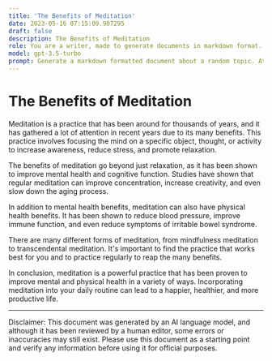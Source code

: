 ```yaml
---
title: 'The Benefits of Meditation'
date: 2023-05-16 07:15:09.907295
draft: false
description: The Benefits of Meditation
role: You are a writer, made to generate documents in markdown format. It is very important that all of the documents you generate are in valid markdown format.
model: gpt-3.5-turbo
prompt: Generate a markdown formatted document about a random topic. At the bottom, include a disclaimer explaining that the document was generated by you. The first line of the document should be the title. Make sure that the entire document is in proper markdown format, using a mix of various tags to make the document visually appealing.
---
```


# The Benefits of Meditation

Meditation is a practice that has been around for thousands of years, and it has gathered a lot of attention in recent years due to its many benefits. This practice involves focusing the mind on a specific object, thought, or activity to increase awareness, reduce stress, and promote relaxation. 

The benefits of meditation go beyond just relaxation, as it has been shown to improve mental health and cognitive function. Studies have shown that regular meditation can improve concentration, increase creativity, and even slow down the aging process.

In addition to mental health benefits, meditation can also have physical health benefits. It has been shown to reduce blood pressure, improve immune function, and even reduce symptoms of irritable bowel syndrome.

There are many different forms of meditation, from mindfulness meditation to transcendental meditation. It's important to find the practice that works best for you and to practice regularly to reap the many benefits.

In conclusion, meditation is a powerful practice that has been proven to improve mental and physical health in a variety of ways. Incorporating meditation into your daily routine can lead to a happier, healthier, and more productive life.

---

Disclaimer: This document was generated by an AI language model, and although it has been reviewed by a human editor, some errors or inaccuracies may still exist. Please use this document as a starting point and verify any information before using it for official purposes.
